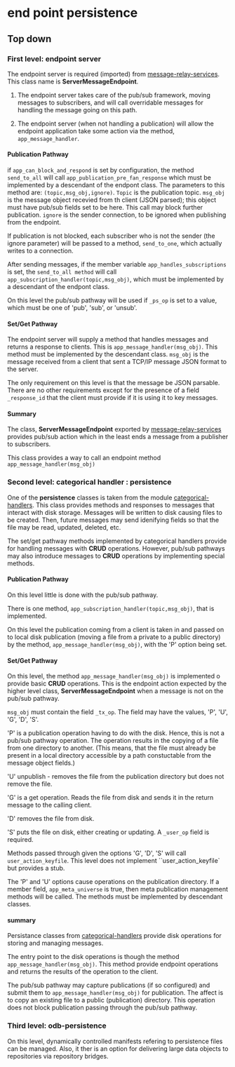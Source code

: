 # end point persistence



## Top down

### First level: endpoint server

The endpoint server is required (imported) from [message-relay-services](https://www.npmjs.com/package/odb-services).  This class name is **ServerMessageEndpoint**.

1. The endpoint server takes care of the pub/sub framework, moving messages to subscribers, and will call overridable messages for handling the message going on this path. 

2. The endpoint server (when not handling a publication) will allow the endpoint application take some action via the method, `app_message_handler`.

#### Publication Pathway

if `app_can_block_and_respond` is set by configuration, the method `send_to_all`  will call `app_publication_pre_fan_response` which must be implemented by a descendant of the endpont class.  The parameters to this method are: `(topic,msg_obj,ignore)`.  `Topic` is the publication topic. `msg_obj` is the message object recevied from th client (JSON parsed); this object must have pub/sub fields set to be here. This call may block further publication. `ignore` is the sender connection, to be ignored when publishing from the endpoint.

If publication is not blocked, each subscriber who is not the sender (the ignore parameter) will be passed to a method, `send_to_one`, which actually writes to a connection.

After sending messages, if the member variable `app_handles_subscriptions` is set, the `send_to_all method` will call `app_subscription_handler(topic,msg_obj)`, which must be implemented by a descendant of the endpont class.

On this level the pub/sub pathway will be used if `_ps_op` is set to a value, which must be one of 'pub', 'sub', or 'unsub'.


#### Set/Get Pathway

The endpoint server will supply a method that handles messages and returns a response to clients. This is `app_message_handler(msg_obj)`. This method must be implemented by the descendant class. `msg_obj` is the message received from a client that sent a TCP/IP message JSON format to the server.

The only requirement on this level is that the message be JSON parsable. There are no other requirements except for the presence of a field `_response_id` that the client must provide if it is using it to key messages.

#### Summary 

The class, **ServerMessageEndpoint** exported by [message-relay-services](https://www.npmjs.com/package/odb-services) provides pub/sub action which in the least ends a message from a publisher to subscribers. 

This class provides a way to call an endpoint method  `app_message_handler(msg_obj)`


### Second level: categorical handler : persistence

One of the **persistence** classes is taken from the module [categorical-handlers](https://www.npmjs.com/package/categorical-handlers). This class provides methods and responses to messages that interact with disk storage. Messages will be written to disk causing files to be created. Then, future messages may send idenifying fields so that the file may be read, updated, deleted, etc.

The set/get pathway methods implemented by categorical handlers provide for handling messages with **CRUD** operations. However, pub/sub pathways may also introduce messages to **CRUD** operations by implementing special methods. 


#### Publication Pathway

On this level little is done with the pub/sub pathway. 

There is one method, `app_subscription_handler(topic,msg_obj)`, that is implemented.

On this level the publication coming from a client is taken in and passed on to local disk publication (moving a file from a private to a public directory) by the method, `app_message_handler(msg_obj)`, with the 'P' option being set.


#### Set/Get Pathway

On this level, the method `app_message_handler(msg_obj)` is implemented o provide basic **CRUD** operations.  This is the endpoint action expected by the higher level class, **ServerMessageEndpoint** when a message is not on the pub/sub pathway.

`msg_obj` must contain the field `_tx_op`. The field may have the values, 'P', 'U', 'G', 'D', 'S'. 

'P' is a publication operation having to do with the disk. Hence, this is not a pub/sub pathway operation. The operation results in the copying of a file from one directory to another. (This means, that the file must already be present in a local directory accessible by a path constuctable from the message object fields.)

'U' unpublish - removes the file from the publication directory but does not remove the file. 

'G' is a get operation. Reads the file from disk and sends it in the return message to the calling client.

'D' removes the file from disk.

'S' puts the file on disk, either creating or updating. A `_user_op` field is required.


Methods passed through given the options 'G', 'D', 'S' will call `user_action_keyfile`. This level does not implement ``user_action_keyfile` but provides a stub.

The 'P' and 'U' options cause operations on the publication directory. If a member field, `app_meta_universe` is true, then meta publication management methods will be called. The methods must be implemented by descendant classes.

#### summary

Persistance classes from [categorical-handlers](https://www.npmjs.com/package/categorical-handlers) provide disk operations for storing and managing messages. 

The entry point to the disk operations is though the method `app_message_handler(msg_obj)`. This method provide endpoint operations and returns the results of the operation to the client.

The pub/sub pathway may capture publications (if so configured) and submit them to `app_message_handler(msg_obj)` for publication. The affect is to copy an existing file to a public (publication) directory. This operation does not block publication passing through the pub/sub pathway.


### Third level: odb-persistence

On this level, dynamically controlled manifests refering to persistence files can be managed. Also, it ther is an option for delivering large data objects to repositories via repository bridges.





